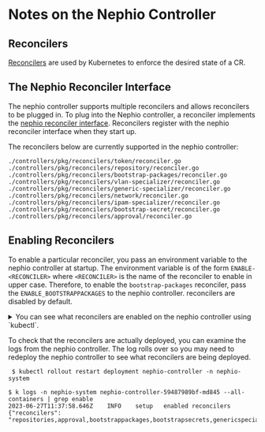 # Notes on the Nephio Controller

## Reconcilers

[Reconcilers](https://kubebyexample.com/learning-paths/operator-framework/operator-sdk-go/controller-reconcile-function)
are used by Kubernetes to enforce the desired state of a CR.

## The Nephio Reconciler Interface

The nephio controller supports multiple reconcilers and allows reconcilers to be
plugged in. To plug into the Nephio controller, a reconciler implements the
[nephio reconciler
interface](https://github.com/nephio-project/nephio/tree/main/controllers/pkg/reconcilers/reconciler-interface).
Reconcilers register with the nephio reconciler interface when they start up.

The reconcilers below are currently supported in the nephio controller:

```
./controllers/pkg/reconcilers/token/reconciler.go
./controllers/pkg/reconcilers/repository/reconciler.go
./controllers/pkg/reconcilers/bootstrap-packages/reconciler.go
./controllers/pkg/reconcilers/vlan-specializer/reconciler.go
./controllers/pkg/reconcilers/generic-specializer/reconciler.go
./controllers/pkg/reconcilers/network/reconciler.go
./controllers/pkg/reconcilers/ipam-specializer/reconciler.go
./controllers/pkg/reconcilers/bootstrap-secret/reconciler.go
./controllers/pkg/reconcilers/approval/reconciler.go
```

## Enabling Reconcilers

To enable a particular reconciler, you pass an environment variable to the
nephio controller at startup. The environment variable is of the form
`ENABLE-<RECONCILER>` where `<RECONCILER>` is the name of the reconciler to
enable in upper case. Therefore, to enable the `bootstrap-packages` reconciler,
pass the `ENABLE_BOOTSTRAPPACKAGES` to the nephio controller. reconcilers are
disabled by default.

<details>
<summary>You can see what reconcilers are enabled on the nephio controller using
`kubectl`.</summary>

```
$ kubectl describe pod -n nephio-system nephio-controller-6565fd695d-44kld

*** Truncated output ***

Name:             nephio-controller-6565fd695d-44kld
Containers:
  controller:
    Container ID:  containerd://37d3eff53c1944a659e5a7ab913173db42f34b44347072e6c9b51e5671f35ea2
    Environment:
      POD_NAMESPACE:              nephio-system (v1:metadata.namespace)
      POD_IP:                      (v1:status.podIP)
      POD_NAME:                   nephio-controller-6565fd695d-44kld (v1:metadata.name)
      NODE_NAME:                   (v1:spec.nodeName)
      NODE_IP:                     (v1:status.hostIP)
      GIT_URL:                    http://172.18.0.200:3000
      GIT_NAMESPACE:              gitea
      ENABLE_APPROVAL:            true
      ENABLE_REPOSITORIES:        true
      ENABLE_BOOTSTRAPSECRETS:    true
      ENABLE_BOOTSTRAPPACKAGES:   true
      ENABLE_GENERICSPECIALIZER:  true
      ENABLE_NETWORKS:            true
      CLIENT_PROXY_ADDRESS:       resource-backend-controller-grpc-svc.backend-system.svc.cluster.local:9999
```

</details>

To check that the reconcilers are actually deployed, you can examine the logs
from the nephio controller. The log rolls over so you may need to redeploy the
nephio controller to see what reconcilers are being deployed.

```
 $ kubectl rollout restart deployment nephio-controller -n nephio-system

$ k logs -n nephio-system nephio-controller-59487989bf-md845 --all-containers | grep enable
2023-06-27T11:37:58.646Z	INFO	setup	enabled reconcilers	{"reconcilers": "repositories,approval,bootstrappackages,bootstrapsecrets,genericspecializer,networks"}
```
